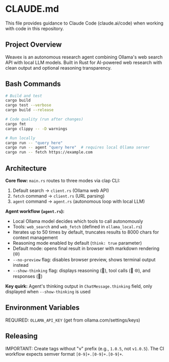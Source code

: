 # CLAUDE.md

This file provides guidance to Claude Code (claude.ai/code) when working with code in this repository.

## Project Overview

Weavex is an autonomous research agent combining Ollama's web search API with local LLM models. Built in Rust for AI-powered web research with clean output and optional reasoning transparency.

## Bash Commands

```bash
# Build and test
cargo build
cargo test --verbose
cargo build --release

# Code quality (run after changes)
cargo fmt
cargo clippy -- -D warnings

# Run locally
cargo run -- "query here"
cargo run -- agent "query here"  # requires local Ollama server
cargo run -- fetch https://example.com
```

## Architecture

**Core flow:** `main.rs` routes to three modes via clap CLI:
1. Default search → `client.rs` (Ollama web API)
2. `fetch` command → `client.rs` (URL parsing)
3. `agent` command → `agent.rs` (autonomous loop with local LLM)

**Agent workflow (`agent.rs`):**
- Local Ollama model decides which tools to call autonomously
- Tools: `web_search` and `web_fetch` (defined in `ollama_local.rs`)
- Iterates up to 50 times by default, truncates results to 8000 chars for context management
- Reasoning mode enabled by default (`think: true` parameter)
- Default mode: opens final result in browser with markdown rendering (🌐)
- `--no-preview` flag: disables browser preview, shows terminal output instead
- `--show-thinking` flag: displays reasoning (🧠), tool calls (🔎 🌐), and responses (💬)

**Key quirk:** Agent's thinking output in `ChatMessage.thinking` field, only displayed when `--show-thinking` is used

## Environment Variables

REQUIRED: `OLLAMA_API_KEY` (get from ollama.com/settings/keys)

## Releasing

IMPORTANT: Create tags without "v" prefix (e.g., `1.0.5`, not `v1.0.5`). The CI workflow expects semver format `[0-9]+.[0-9]+.[0-9]+`.